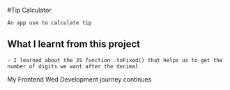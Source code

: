 #Tip Calculator

    An app use to calculate tip

## What I learnt from this project

    - I learned about the JS function .toFixed() that helps us to get the number of digits we want after the decimal

My Frontend Wed Development journey continues
